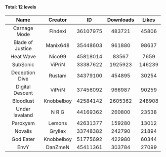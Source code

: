 #### Total: 12 levels

| Name | Creator | ID | Downloads | Likes |
|:---:|:---:|:---:|:---:|:---:|
| Carnage Mode | Findexi | 36107975 | 483721 | 45806
| Blade of Justice | Manix648 | 35448603 | 961880 | 98637
| Heat Wave | Nico99 | 45818014 | 83567 | 7659
| SubSonic | ViPriN | 33387622 | 1925923 | 146239
| Deception Dive | Rustam | 34379100 | 454895 | 30254
| Digital Descent | ViPriN | 37456092 | 966987 | 90259
| Bloodlust | Knobbelboy | 42584142 | 2605362 | 248908
| Under lavaland | N R G | 44169362 | 260800 | 23538
| Paroxysm | Lemons | 42631377 | 159280 | 13012
| Novalis | Gryllex | 33748382 | 242790 | 21894
| God Eater | Knobbelboy | 51775692 | 422980 | 60344
| EnvY | DanZmeN | 45411361 | 303784 | 27099
